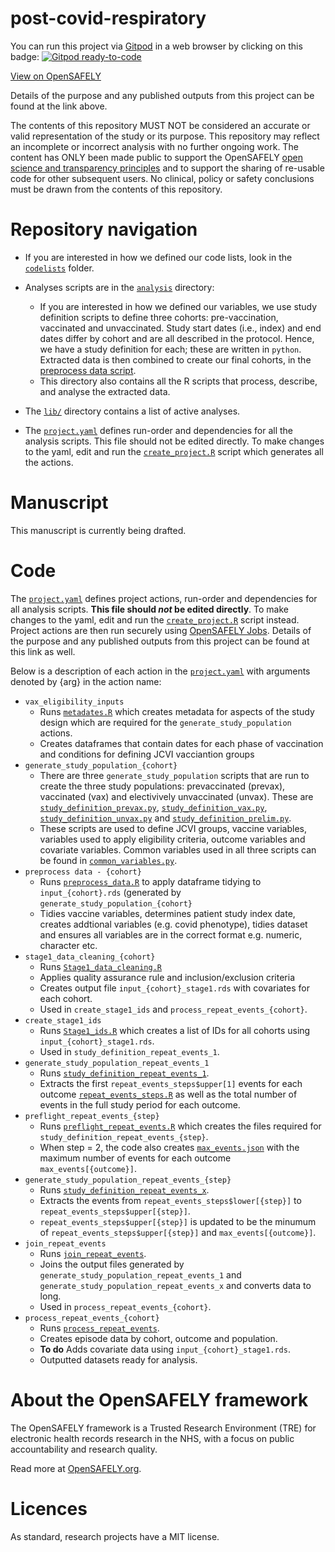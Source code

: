 # post-covid-respiratory

You can run this project via [Gitpod](https://gitpod.io) in a web browser by clicking on this badge: [![Gitpod ready-to-code](https://img.shields.io/badge/Gitpod-ready--to--code-908a85?logo=gitpod)](https://gitpod.io/#https://github.com/opensafely/post-covid-respiratory)

[View on OpenSAFELY](https://jobs.opensafely.org/repo/https%253A%252F%252Fgithub.com%252Fopensafely%252Fpost-covid-respiratory/)

Details of the purpose and any published outputs from this project can be found at the link above.

The contents of this repository MUST NOT be considered an accurate or valid representation of the study or its purpose. 
This repository may reflect an incomplete or incorrect analysis with no further ongoing work.
The content has ONLY been made public to support the OpenSAFELY [open science and transparency principles](https://www.opensafely.org/about/#contributing-to-best-practice-around-open-science) and to support the sharing of re-usable code for other subsequent users.
No clinical, policy or safety conclusions must be drawn from the contents of this repository.

# Repository navigation

-   If you are interested in how we defined our code lists, look in the [`codelists`](./codelists) folder.

-   Analyses scripts are in the [`analysis`](./analysis) directory:

    -   If you are interested in how we defined our variables, we use study definition scripts to define three cohorts: pre-vaccination, vaccinated and unvaccinated. Study start dates (i.e., index) and end dates differ by cohort and are all described in the protocol. Hence, we have a study definition for each; these are written in `python`. Extracted data is then combined to create our final cohorts, in the [preprocess data script](analysis/preprocess/preprocess_data.R).
    -   This directory also contains all the R scripts that process, describe, and analyse the extracted data.

-   The [`lib/`](./lib) directory contains a list of active analyses.

-   The [`project.yaml`](.project.yaml) defines run-order and dependencies for all the analysis scripts. This file should not be edited directly. To make changes to the yaml, edit and run the [`create_project.R`](./analysis/create_project.R) script which generates all the actions.

# Manuscript

This manuscript is currently being drafted.

# Code

The [`project.yaml`](./project.yaml) defines project actions, run-order and dependencies for all analysis scripts. **This file should *not* be edited directly**. To make changes to the yaml, edit and run the [`create_project.R`](./analysis/create_project.R) script instead. Project actions are then run securely using [OpenSAFELY Jobs](https://jobs.opensafely.org/repo/https%253A%252F%252Fgithub.com%252Fopensafely%252Fpost-covid-vaccinated). Details of the purpose and any published outputs from this project can be found at this link as well.

Below is a description of each action in the [`project.yaml`](./project.yaml) with arguments denoted by {arg} in the action name:

-   `vax_eligibility_inputs`
    -   Runs [`metadates.R`](./analysis/metadates.R) which creates metadata for aspects of the study design which are required for the `generate_study_population` actions.
    -   Creates dataframes that contain dates for each phase of vaccination and conditions for defining JCVI vacciantion groups
-   `generate_study_population_{cohort}`
    -   There are three `generate_study_population` scripts that are run to create the three study populations: prevaccinated (prevax), vaccinated (vax) and electivively unvaccinated (unvax). These are [`study_definition_prevax.py`](./analysis/study_definition_prevax.py), [`study_definition_vax.py`](./analysis/study_definition_vax.py), [`study_definition_unvax.py`](./analysis/study_definition_unvax.py) and [`study_definition_prelim.py`](./analysis/study_definition_prelim.py).
    -   These scripts are used to define JCVI groups, vaccine variables, variables used to apply eligibility criteria, outcome variables and covariate variables. Common variables used in all three scripts can be found in [`common_variables.py`](./analysis/common_variables.py).
-   `preprocess data - {cohort}`
    -   Runs [`preprocess_data.R`](./analysis/preprocess/preprocess_data.R) to apply dataframe tidying to `input_{cohort}.rds` (generated by `generate_study_population_{cohort}`
    -   Tidies vaccine variables, determines patient study index date, creates addtional variables (e.g. covid phenotype), tidies dataset and ensures all variables are in the correct format e.g. numeric, character etc.
-   `stage1_data_cleaning_{cohort}`
    -   Runs [`Stage1_data_cleaning.R`](./analysis/preprocess/Stage1_data_cleaning.R)
    -   Applies quality assurance rule and inclusion/exclusion criteria
    -   Creates output file `input_{cohort}_stage1.rds` with covariates for each cohort.
    -   Used in `create_stage1_ids` and `process_repeat_events_{cohort}`.
-   `create_stage1_ids`
    -   Runs [`Stage1_ids.R`](./analysis/preprocess/Stage1_ids.R) which creates a list of IDs for all cohorts using `input_{cohort}_stage1.rds`.
    -   Used in `study_definition_repeat_events_1`.
-   `generate_study_population_repeat_events_1`
    -   Runs [`study_definition_repeat_events_1`](./analysis/study_definition_repeat_events_1.py).
    -   Extracts the first `repeat_events_steps$upper[1]` events for each outcome [`repeat_events_steps.R`](./analysis/repeat_events/repeat_events_steps.R) as well as the total number of events in the full study period for each outcome.
-   `preflight_repeat_events_{step}`
    -   Runs [`preflight_repeat_events.R`](./analysis/repeat_events/preflight_repeat_events.R) which creates the files required for `study_definition_repeat_events_{step}`.
    -   When step = 2, the code also creates [`max_events.json`](./output/repeat_events/max_events.json.R) with the maximum number of events for each outcome `max_events[{outcome}]`.
-   `generate_study_population_repeat_events_{step}`
    -   Runs [`study_definition_repeat_events_x`](./analysis/study_definition_repeat_events_x.py).
    -   Extracts the events from `repeat_events_steps$lower[{step}]` to `repeat_events_steps$upper[{step}]`.
    -   `repeat_events_steps$upper[{step}]` is updated to be the minumum of `repeat_events_steps$upper[{step}]` and `max_events[{outcome}]`.
-   `join_repeat_events`
    -   Runs [`join_repeat_events`](./analysis/repeat_events/join_repeat_events.R).
    -   Joins the output files generated by `generate_study_population_repeat_events_1` and `generate_study_population_repeat_events_x` and converts data to long.
    -   Used in `process_repeat_events_{cohort}`.
-   `process_repeat_events_{cohort}`
    -   Runs [`process_repeat_events`](./analysis/repeat_events/process_repeat_events.R).
    -   Creates episode data by cohort, outcome and population.
    -   **To do** Adds covariate data using `input_{cohort}_stage1.rds`.
    -   Outputted datasets ready for analysis.

# About the OpenSAFELY framework

The OpenSAFELY framework is a Trusted Research Environment (TRE) for electronic
health records research in the NHS, with a focus on public accountability and
research quality.

Read more at [OpenSAFELY.org](https://opensafely.org).

# Licences
As standard, research projects have a MIT license. 
